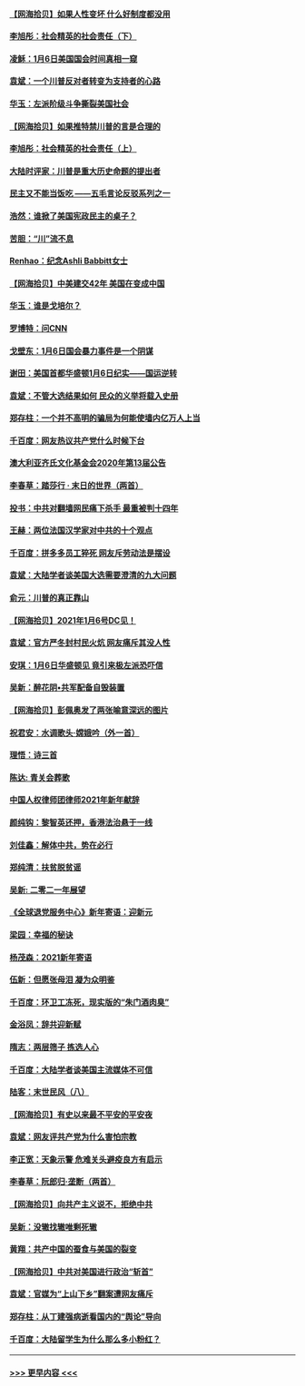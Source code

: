 #### [【网海拾贝】如果人性变坏 什么好制度都没用](../pages/nsc993/n12683000.md?t=01131002) 
#### [李旭彤：社会精英的社会责任（下）](../pages/nsc993/n12680604.md?t=01131002) 
#### [凌稣：1月6日美国国会时间真相一窥](../pages/nsc993/n12682780.md?t=01131002) 
#### [袁斌：一个川普反对者转变为支持者的心路](../pages/nsc993/n12682700.md?t=01131002) 
#### [华玉：左派阶级斗争撕裂美国社会](../pages/nsc993/n12681226.md?t=01131002) 
#### [【网海拾贝】如果推特禁川普的言是合理的](../pages/nsc993/n12681232.md?t=01131002) 
#### [李旭彤：社会精英的社会责任（上）](../pages/nsc993/n12680501.md?t=01131002) 
#### [大陆时评家：川普是重大历史命题的提出者](../pages/nsc993/n12679904.md?t=01131002) 
#### [民主又不能当饭吃 ——五毛言论反驳系列之一](../pages/nsc993/n12679877.md?t=01131002) 
#### [浩然：谁掀了美国宪政民主的桌子？](../pages/nsc993/n12679850.md?t=01131002) 
#### [苦胆：“川”流不息](../pages/nsc993/n12678388.md?t=01131002) 
#### [Renhao：纪念Ashli Babbitt女士](../pages/nsc993/n12678359.md?t=01131002) 
#### [【网海拾贝】中美建交42年 美国在变成中国](../pages/nsc993/n12678324.md?t=01131002) 
#### [华玉：谁是戈培尔？](../pages/nsc993/n12677515.md?t=01131002) 
#### [罗博特：问CNN](../pages/nsc993/n12677172.md?t=01131002) 
#### [戈壁东：1月6日国会暴力事件是一个阴谋](../pages/nsc993/n12674639.md?t=01131002) 
#### [谢田：美国首都华盛顿1月6日纪实——国运逆转](../pages/nsc993/n12673190.md?t=01131002) 
#### [袁斌：不管大选结果如何 民众的义举将载入史册](../pages/nsc993/n12672787.md?t=01131002) 
#### [郑存柱：一个并不高明的骗局为何能使墙内亿万人上当](../pages/nsc993/n12671449.md?t=01131002) 
#### [千百度：网友热议共产党什么时候下台](../pages/nsc993/n12670442.md?t=01131002) 
#### [澳大利亚齐氏文化基金会2020年第13届公告](../pages/nsc993/n12670273.md?t=01131002) 
#### [李春草：踏莎行 · 末日的世界（两首）](../pages/nsc993/n12670253.md?t=01131002) 
#### [投书：中共对翻墙网民痛下杀手 最重被判十四年](../pages/nsc993/n12670190.md?t=01131002) 
#### [王赫：两位法国汉学家对中共的十个观点](../pages/nsc993/n12669593.md?t=01131002) 
#### [千百度：拼多多员工猝死 网友斥劳动法是摆设](../pages/nsc993/n12668081.md?t=01131002) 
#### [袁斌：大陆学者谈美国大选需要澄清的九大问题](../pages/nsc993/n12668023.md?t=01131002) 
#### [俞元：川普的真正靠山](../pages/nsc993/n12668000.md?t=01131002) 
#### [【网海拾贝】2021年1月6号DC见！](../pages/nsc993/n12664957.md?t=01131002) 
#### [袁斌：官方严冬封村民火炕 网友痛斥其没人性](../pages/nsc993/n12664882.md?t=01131002) 
#### [安琪：1月6日华盛顿见 竟引来极左派恐吓信](../pages/nsc993/n12664831.md?t=01131002) 
#### [吴新：醉花阴•共军配备自毁装置](../pages/nsc993/n12664766.md?t=01131002) 
#### [【网海拾贝】彭佩奥发了两张喻意深远的图片](../pages/nsc993/n12663515.md?t=01131002) 
#### [祝君安：水调歌头·嫦娥吟（外一首）](../pages/nsc993/n12663345.md?t=01131002) 
#### [理悟：诗三首](../pages/nsc993/n12663334.md?t=01131002) 
#### [陈达: 青关会葬歌](../pages/nsc993/n12663305.md?t=01131002) 
#### [中国人权律师团律师2021年新年献辞](../pages/nsc993/n12661792.md?t=01131002) 
#### [颜纯钩：黎智英还押，香港法治悬于一线](../pages/nsc993/n12661371.md?t=01131002) 
#### [刘佳鑫：解体中共，势在必行](../pages/nsc993/n12661335.md?t=01131002) 
#### [郑纯清：扶贫脱贫谣](../pages/nsc993/n12658729.md?t=01131002) 
#### [吴新: 二零二一年展望](../pages/nsc993/n12658664.md?t=01131002) 
#### [《全球退党服务中心》新年寄语：迎新元](../pages/nsc993/n12658408.md?t=01131002) 
#### [梁园：幸福的秘诀](../pages/nsc993/n12658061.md?t=01131002) 
#### [杨茂森：2021新年寄语](../pages/nsc993/n12658128.md?t=01131002) 
#### [伍新：但愿张母泪 凝为众明鉴](../pages/nsc993/n12656861.md?t=01131002) 
#### [千百度：环卫工冻死，现实版的“朱门酒肉臭”](../pages/nsc993/n12655588.md?t=01131002) 
#### [金浴凤：辞共迎新赋](../pages/nsc993/n12653369.md?t=01131002) 
#### [隋志：两层筛子 拣选人心](../pages/nsc993/n12653341.md?t=01131002) 
#### [千百度：大陆学者谈美国主流媒体不可信](../pages/nsc993/n12651269.md?t=01131002) 
#### [陆客：末世民风（八）](../pages/nsc993/n12648233.md?t=01131002) 
#### [【网海拾贝】有史以来最不平安的平安夜](../pages/nsc993/n12647164.md?t=01131002) 
#### [袁斌：网友评共产党为什么害怕宗教](../pages/nsc993/n12647003.md?t=01131002) 
#### [李正宽：天象示警 危难关头避疫良方有启示](../pages/nsc993/n12646262.md?t=01131002) 
#### [李春草：阮郎归‧垄断（两首）](../pages/nsc993/n12646302.md?t=01131002) 
#### [【网海拾贝】向共产主义说不，拒绝中共](../pages/nsc993/n12645941.md?t=01131002) 
#### [吴新：没辙找辙唯剩死辙](../pages/nsc993/n12643919.md?t=01131002) 
#### [黄翔：共产中国的蚕食与美国的裂变](../pages/nsc993/n12643727.md?t=01131002) 
#### [【网海拾贝】中共对美国进行政治“斩首”](../pages/nsc993/n12642290.md?t=01131002) 
#### [袁斌：官媒为“上山下乡”翻案遭网友痛斥](../pages/nsc993/n12642071.md?t=01131002) 
#### [郑存柱：从丁建强病逝看国内的“舆论”导向](../pages/nsc993/n12640944.md?t=01131002) 
#### [千百度：大陆留学生为什么那么多小粉红？](../pages/nsc993/n12639306.md?t=01131002) 

----
#### [ >>> 更早内容 <<< ](../indexes/nsc993-earlier.md)
